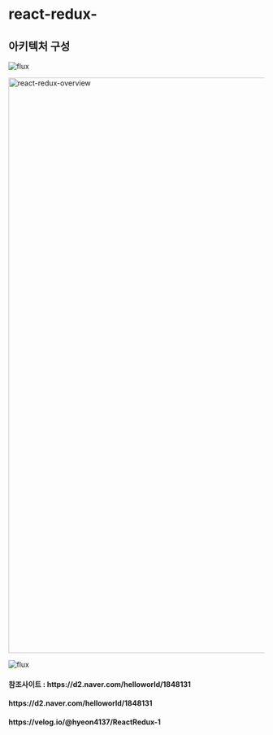 # react-redux-

<h2>아키텍처 구성</h2>

![flux](https://user-images.githubusercontent.com/30927059/150264236-9fe8fb5d-0949-4d74-920e-8aa0de643336.png)

<img width="1131" alt="react-redux-overview" src="https://user-images.githubusercontent.com/30927059/150264431-bc4613bb-21b7-403c-9871-88853d1ef46e.png">

![flux](https://user-images.githubusercontent.com/30927059/150264457-853a2be3-c32e-42ab-964c-8587d1c78fed.png)



<h4> 참조사이트 : https://d2.naver.com/helloworld/1848131</h4>

<h4>  https://d2.naver.com/helloworld/1848131</h4>

<h4>  https://velog.io/@hyeon4137/ReactRedux-1</h4>
